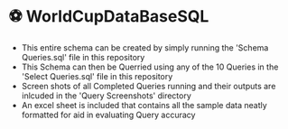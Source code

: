# ⚽️ WorldCupDataBaseSQL 
* This entire schema can be created by simply running the 'Schema Queries.sql' file in this repository
* This Schema can then be Querried using any of the 10 Queries in the 'Select Queries.sql' file in this repository
* Screen shots of all Completed Queries running and their outputs are inlcuded in the 'Query Screenshots' directory
* An excel sheet is included that contains all the sample data neatly formatted for aid in evaluating Query accuracy
